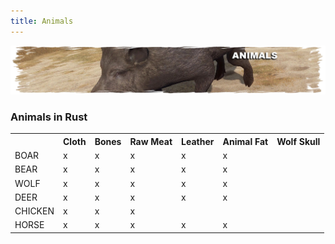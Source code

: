 ```yaml
---
title: Animals
---
```


<p>
  
<center><img src="wiki/images/animals.png"></center>

<p>

<h3>Animals in Rust</h3>

<table>
   <tr>
     <th>&nbsp;</th>
     <th>Cloth</th>
     <th>Bones</th>
     <th>Raw Meat</th>
     <th>Leather</th>
     <th>Animal Fat</th>
      <th>Wolf Skull</th>
  </tr>
  <tr>
    <td>BOAR</td>
     <td>x</td>
     <td>x</td>
     <td>x</td>
     <td>x</td>
     <td>x</td>
  </tr>
    <tr>
    <td>BEAR</td>
     <td>x</td>
     <td>x</td>
     <td>x</td>
     <td>x</td>
     <td>x</td>
  </tr>
    <tr>
    <td>WOLF</td>
     <td>x</td>
     <td>x</td>
     <td>x</td>
     <td>x</td>
     <td>x</td>
  </tr>
    <tr>
    <td>DEER</td>
     <td>x</td>
     <td>x</td>
     <td>x</td>
     <td>x</td>
     <td>x</td>
  </tr>
   <tr>
    <td>CHICKEN</td>
     <td>x</td>
     <td>x</td>
     <td>x</td>
     <td></td>
     <td></td>
  </tr>
   <tr>
    <td>HORSE</td>
     <td>x</td>
     <td>x</td>
     <td>x</td>
     <td>x</td>
     <td>x</td>
  </tr>
 </table>
